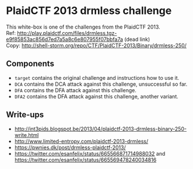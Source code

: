 # PlaidCTF 2013 drmless challenge

This white-box is one of the challenges from the PlaidCTF 2013.  
Ref:  http://play.plaidctf.com/files/drmless.tgz-e9f85853ac856d7ed7a5a8c6e807955f07bbfa7a (dead link)  
Copy: http://shell-storm.org/repo/CTF/PlaidCTF-2013/Binary/drmless-250/

Components
----------

* `target` contains the original challenge and instructions how to use it.
* `DCA` contains the DCA attack against this challenge, unsuccessful so far.
* `DFA` contains the DFA attack against this challenge.
* `DFA2` contains the DFA attack against this challenge, another variant.

Write-ups
---------

* http://int3pids.blogspot.be/2013/04/plaidctf-2013-drmless-binary-250-write.html
* http://www.limited-entropy.com/plaidctf-2013-drmless/
* https://pwnies.dk/post/drmless-plaidctf-2013/
* https://twitter.com/esanfelix/status/665566871714988032 and https://twitter.com/esanfelix/status/665569478240034816
